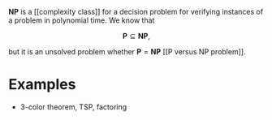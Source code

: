 **NP** is a [[complexity class]] for a decision problem for verifying instances of a problem in polynomial time. We know that

$$
\mathbf{P} \subseteq \mathbf{NP},
$$

but it is an unsolved problem whether $\mathbf{P} = \mathbf{NP}$ [[P versus NP problem]].

# Examples

* 3-color theorem, TSP, factoring